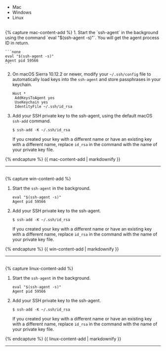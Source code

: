 
<ul class="nav nav-tabs">
  <li class="active"><a data-toggle="tab" data-target="#mac-add-keys" data-group="mac">Mac</a></li>
  <li><a data-toggle="tab" data-target="#win-add-keys" data-group="win">Windows</a></li>
  <li><a data-toggle="tab" data-target="#linux-add-keys" data-group="linux">Linux</a></li>
</ul>
<div class="tab-content">
<div id="mac-add-keys" class="tab-pane fade in active">
<br>
{% capture mac-content-add %}
1.  Start the `ssh-agent` in the background using the command `eval "$(ssh-agent -s)"`. You will get the agent process ID in return.

    ```none
    eval "$(ssh-agent -s)"
    Agent pid 59566
    ```

2.  On macOS Sierra 10.12.2 or newer, modify your
`~/.ssh/config` file to automatically load keys into the `ssh-agent` and store
passphrases in your keychain.

    ```none
    Host *
     AddKeysToAgent yes
     UseKeychain yes
     IdentityFile ~/.ssh/id_rsa
    ```

3.  Add your SSH private key to the ssh-agent, using the default macOS `ssh-add` command.

    ```none
    $ ssh-add -K ~/.ssh/id_rsa
    ```

    If you created your key with a different name or have an existing key
    with  a different name, replace `id_rsa` in the command with the
    name of your private key file.

{% endcapture %}
{{ mac-content-add | markdownify }}
<hr>
</div>

<div id="win-add-keys" class="tab-pane fade">
<br>
{% capture win-content-add %}

1.  Start the `ssh-agent` in the background.

    ```none
    eval "$(ssh-agent -s)"
    Agent pid 59566
    ```

2.  Add your SSH private key to the ssh-agent.

    ```none
    $ ssh-add -K ~/.ssh/id_rsa
    ```

    If you created your key with a different name or have an existing key
    with  a different name, replace `id_rsa` in the command with the
    name of your private key file.

{% endcapture %}
{{ win-content-add | markdownify }}
<hr>
</div>

<div id="linux-add-keys" class="tab-pane fade">
<br>
{% capture linux-content-add %}

1.  Start the `ssh-agent` in the background.

    ```none
    eval "$(ssh-agent -s)"
    Agent pid 59566
    ```

2.  Add your SSH private key to the ssh-agent.

    ```none
    $ ssh-add -K ~/.ssh/id_rsa
    ```

    If you created your key with a different name or have an existing key
    with  a different name, replace `id_rsa` in the command with the
    name of your private key file.

{% endcapture %}
{{ linux-content-add | markdownify }}
<hr>
</div>
</div>
